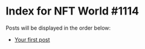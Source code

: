 # Index for NFT World #1114
Posts will be displayed in the order below:

- [Your first post](./001-first.md)


